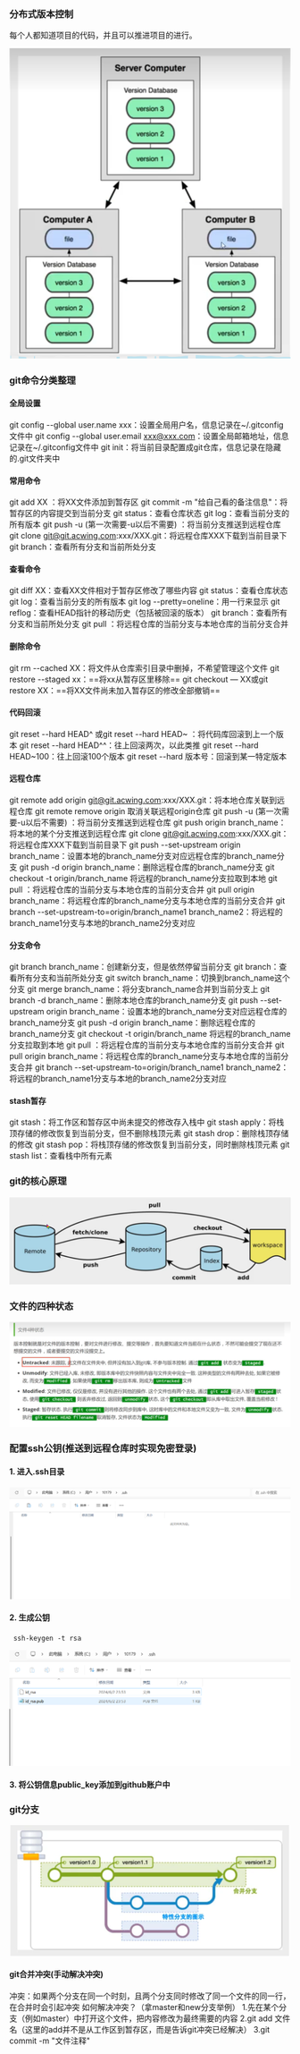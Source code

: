 ### 分布式版本控制

每个人都知道项目的代码，并且可以推进项目的进行。

![image-20240602214319184](assets/image-20240602214319184.png)



### git命令分类整理

#### 全局设置

git config --global user.name xxx：设置全局用户名，信息记录在~/.gitconfig文件中
git config --global user.email xxx@xxx.com：设置全局邮箱地址，信息记录在~/.gitconfig文件中
git init：将当前目录配置成git仓库，信息记录在隐藏的.git文件夹中
#### 常用命令

git add XX ：将XX文件添加到暂存区
git commit -m "给自己看的备注信息"：将暂存区的内容提交到当前分支
git status：查看仓库状态
git log：查看当前分支的所有版本
git push -u (第一次需要-u以后不需要) ：将当前分支推送到远程仓库
git clone git@git.acwing.com:xxx/XXX.git：将远程仓库XXX下载到当前目录下
git branch：查看所有分支和当前所处分支
#### 查看命令

git diff XX：查看XX文件相对于暂存区修改了哪些内容
git status：查看仓库状态
git log：查看当前分支的所有版本
git log --pretty=oneline：用一行来显示
git reflog：查看HEAD指针的移动历史（包括被回滚的版本）
git branch：查看所有分支和当前所处分支
git pull ：将远程仓库的当前分支与本地仓库的当前分支合并

#### 删除命令

git rm --cached XX：将文件从仓库索引目录中删掉，不希望管理这个文件
git restore --staged xx：==将xx从暂存区里移除==
git checkout — XX或git restore XX：==将XX文件尚未加入暂存区的修改全部撤销==
#### 代码回滚

git reset --hard HEAD^ 或git reset --hard HEAD~ ：将代码库回滚到上一个版本
git reset --hard HEAD^^：往上回滚两次，以此类推
git reset --hard HEAD~100：往上回滚100个版本
git reset --hard 版本号：回滚到某一特定版本
#### 远程仓库

git remote add origin git@git.acwing.com:xxx/XXX.git：将本地仓库关联到远程仓库
git remote remove origin 取消关联远程origin仓库
git push -u (第一次需要-u以后不需要) ：将当前分支推送到远程仓库
git push origin branch_name：将本地的某个分支推送到远程仓库
git clone git@git.acwing.com:xxx/XXX.git：将远程仓库XXX下载到当前目录下
git push --set-upstream origin branch_name：设置本地的branch_name分支对应远程仓库的branch_name分支
git push -d origin branch_name：删除远程仓库的branch_name分支
git checkout -t origin/branch_name 将远程的branch_name分支拉取到本地
git pull ：将远程仓库的当前分支与本地仓库的当前分支合并
git pull origin branch_name：将远程仓库的branch_name分支与本地仓库的当前分支合并
git branch --set-upstream-to=origin/branch_name1 branch_name2：将远程的branch_name1分支与本地的branch_name2分支对应

#### 分支命令

git branch branch_name：创建新分支，但是依然停留当前分支
git branch：查看所有分支和当前所处分支
git switch branch_name：切换到branch_name这个分支
git merge branch_name：将分支branch_name合并到当前分支上
git branch -d branch_name：删除本地仓库的branch_name分支
git push --set-upstream origin branch_name：设置本地的branch_name分支对应远程仓库的branch_name分支
git push -d origin branch_name：删除远程仓库的branch_name分支
git checkout -t origin/branch_name 将远程的branch_name分支拉取到本地
git pull ：将远程仓库的当前分支与本地仓库的当前分支合并
git pull origin branch_name：将远程仓库的branch_name分支与本地仓库的当前分支合并
git branch --set-upstream-to=origin/branch_name1 branch_name2：将远程的branch_name1分支与本地的branch_name2分支对应

#### stash暂存

git stash：将工作区和暂存区中尚未提交的修改存入栈中
git stash apply：将栈顶存储的修改恢复到当前分支，但不删除栈顶元素
git stash drop：删除栈顶存储的修改
git stash pop：将栈顶存储的修改恢复到当前分支，同时删除栈顶元素
git stash list：查看栈中所有元素



### git的核心原理

![image-20240602223315732](assets/image-20240602223315732.png)



### 文件的四种状态

![image-20240602232153768](assets/image-20240602232153768.png)



### 配置ssh公钥(推送到远程仓库时实现免密登录)

#### 1. 进入.ssh目录 

![image-20240602234357877](assets/image-20240602234357877.png)

#### 2. 生成公钥

 ```
  ssh-keygen -t rsa
 
 ```

![image-20240602235404444](assets/image-20240602235404444.png)

#### 3. 将公钥信息public_key添加到github账户中



### git分支

![image-20240604001835190](assets/image-20240604001835190.png)

#### git合并冲突(手动解决冲突)

冲突：如果两个分支在同一个时刻，且两个分支同时修改了同一个文件的同一行，在合并时会引起冲突
如何解决冲突？（拿master和new分支举例）
    1.先在某个分支（例如master）中打开这个文件，把内容修改为最终需要的内容
    2.git add 文件名（这里的add并不是从工作区到暂存区，而是告诉git冲突已经解决）
    3.git commit -m "文件注释"
